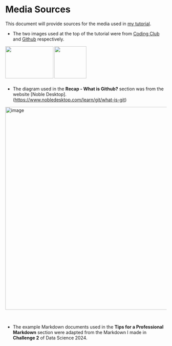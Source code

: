 # Media Sources

This document will provide sources for the media used in [my tutorial](index.md).

- The two images used at the top of the tutorial were from [Coding Club](https://ourcodingclub.github.io/) and [Github](https://github.com/) respectively.

<img align="left" width="150" height="100" src="https://github.com/user-attachments/assets/15e3d8bb-acb0-4014-8505-b250fbc23c71" />

<img align="left" width = "100" src="https://github.com/user-attachments/assets/20eb3c53-d63a-4dd8-8e51-1b1bce654f1d" />


<p>&nbsp;</p>

<p>&nbsp;</p>

<p>&nbsp;</p>

<p>&nbsp;</p>

- The diagram used in the **Recap - What is Github?** section was from the website [Noble Desktop].(https://www.nobledesktop.com/learn/git/what-is-git)

<img align="centre" width="632" alt="image" src="https://github.com/user-attachments/assets/514e5702-fd33-414d-beae-2c358ef7d80c">


<p>&nbsp;</p>

- The example Markdown documents used in the **Tips for a Professional Markdown** section were adapted from the Markdown I made in **Challenge 2** of Data Science 2024.
